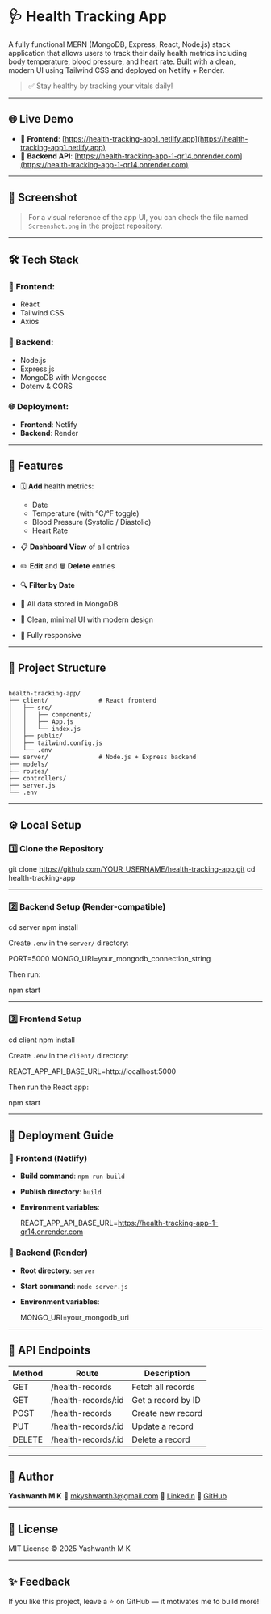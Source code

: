 # 🩺 Health Tracking App

A fully functional MERN (MongoDB, Express, React, Node.js) stack application that allows users to track their daily health metrics including body temperature, blood pressure, and heart rate. Built with a clean, modern UI using Tailwind CSS and deployed on Netlify + Render.

> ✅ Stay healthy by tracking your vitals daily!

---

## 🌐 Live Demo

- 🔷 **Frontend**: [https://health-tracking-app1.netlify.app](https://health-tracking-app1.netlify.app)
- 🔶 **Backend API**: [https://health-tracking-app-1-qr14.onrender.com](https://health-tracking-app-1-qr14.onrender.com)

---

## 📸 Screenshot

> For a visual reference of the app UI, you can check the file named `Screenshot.png` in the project repository.
---

## 🛠 Tech Stack

### 🔹 Frontend:
- React
- Tailwind CSS
- Axios

### 🔸 Backend:
- Node.js
- Express.js
- MongoDB with Mongoose
- Dotenv & CORS

### 🌐 Deployment:
- **Frontend**: Netlify
- **Backend**: Render

---

## 🚀 Features

- 🗓 **Add** health metrics:
  - Date
  - Temperature (with °C/°F toggle)
  - Blood Pressure (Systolic / Diastolic)
  - Heart Rate

- 📋 **Dashboard View** of all entries
- ✏️ **Edit** and 🗑️ **Delete** entries
- 🔍 **Filter by Date**
- 🧮 All data stored in MongoDB
- 🎨 Clean, minimal UI with modern design
- 📱 Fully responsive

---

## 📁 Project Structure

```

health-tracking-app/
├── client/              # React frontend
│   ├── src/
│   │   ├── components/
│   │   ├── App.js
│   │   └── index.js
│   ├── public/
│   ├── tailwind.config.js
│   └── .env
└── server/              # Node.js + Express backend
├── models/
├── routes/
├── controllers/
├── server.js
└── .env

````

---

## ⚙️ Local Setup

### 1️⃣ Clone the Repository


git clone https://github.com/YOUR_USERNAME/health-tracking-app.git
cd health-tracking-app


---

### 2️⃣ Backend Setup (Render-compatible)


cd server
npm install


Create `.env` in the `server/` directory:

PORT=5000
MONGO_URI=your_mongodb_connection_string


Then run:


npm start


---

### 3️⃣ Frontend Setup


cd client
npm install


Create `.env` in the `client/` directory:


REACT_APP_API_BASE_URL=http://localhost:5000


Then run the React app:


npm start


---

## 🧪 Deployment Guide

### 🔷 Frontend (Netlify)

* **Build command**: `npm run build`
* **Publish directory**: `build`
* **Environment variables**:

 
  REACT_APP_API_BASE_URL=https://health-tracking-app-1-qr14.onrender.com


### 🔶 Backend (Render)

* **Root directory**: `server`
* **Start command**: `node server.js`
* **Environment variables**:


  MONGO_URI=your_mongodb_uri


---

## 📄 API Endpoints

| Method | Route                | Description        |
| ------ | -------------------- | ------------------ |
| GET    | /health-records      | Fetch all records  |
| GET    | /health-records/\:id | Get a record by ID |
| POST   | /health-records      | Create new record  |
| PUT    | /health-records/\:id | Update a record    |
| DELETE | /health-records/\:id | Delete a record    |

---

## 🙋 Author

**Yashwanth M K**
📧 [mkyshwanth3@gmail.com](mailto:mkyshwanth3@gmail.com)
📌 [LinkedIn](https://linkedin.com/in/yashwanth-m-k)
🐙 [GitHub](https://github.com/yashwanthmk11)

---

## 📃 License

MIT License © 2025 Yashwanth M K

---

## ✨ Feedback

If you like this project, leave a ⭐ on GitHub — it motivates me to build more!




